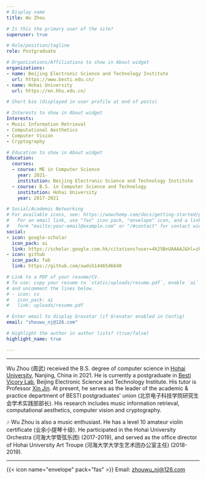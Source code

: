 ```yaml
---
# Display name
title: Wu Zhou

# Is this the primary user of the site?
superuser: true

# Role/position/tagline
role: Postgraduate

# Organizations/Affiliations to show in About widget
organizations:
- name: Beijing Electronic Science and Technology Institute
  url: https://www.besti.edu.cn/
- name: Hohai University
  url: https://en.hhu.edu.cn/

# Short bio (displayed in user profile at end of posts)

# Interests to show in About widget
Interests:
- Music Information Retrieval
- Computational Aesthetics
- Computer Vision
- Cryptography

# Education to show in About widget
Education:
  courses:
  - course: ME in Computer Science
    year: 2021-
    institution: Beijing Electronic Science and Technology Institute
  - course: B.S. in Computer Science and Technology
    institution: Hohai University
    year: 2017-2021

# Social/Academic Networking
# For available icons, see: https://wowchemy.com/docs/getting-started/page-builder/#icons
#   For an email link, use "fas" icon pack, "envelope" icon, and a link in the
#   form "mailto:your-email@example.com" or "/#contact" for contact widget.
social:
- icon: google-scholar 
  icon_pack: ai
  link: https://scholar.google.com.hk/citations?user=4k25BnUAAAAJ&hl=zh-CN
- icon: github
  icon_pack: fab
  link: https://github.com/xwdsh1446546640

# Link to a PDF of your resume/CV.
# To use: copy your resume to `static/uploads/resume.pdf`, enable `ai` icons in `params.toml`, 
# and uncomment the lines below.
# - icon: cv
#   icon_pack: ai
#   link: uploads/resume.pdf

# Enter email to display Gravatar (if Gravatar enabled in Config)
email: "zhouwu_nj@126.com"

# Highlight the author in author lists? (true/false)
highlight_name: true

---
```


---

Wu Zhou (周武) received the B.S. degree of computer science in [Hohai University](https://en.hhu.edu.cn/), Nanjing, China in 2021. 
He is currently a postgraduate in [Besti Vicory Lab](https://www.victory-lab.net/), Beijing Electronic Science and Technology Institute. His tutor is Professor [Xin Jin](https://jinxin.me/). At present, he serves as the leader of the academic & practice department of BESTI postgraduates' union (北京电子科技学院研究生会学术实践部部长). His research includes music information retrieval, computational aesthetics, computer vision and cryptography. 

🎶 Wu Zhou is also a music enthusiast. He has a level 10 amateur violin certificate (业余小提琴十级). He participated in the Hohai University Orchestra (河海大学管弦乐团) (2017-2019), and served as the office director of Hohai University Art Troupe (河海大学大学生艺术团办公室主任) (2018-2019).


---


{{< icon name="envelope" pack="fas" >}} Email: zhouwu_nj@126.com

